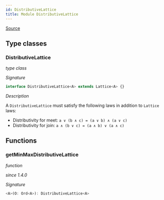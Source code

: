 ```yaml
---
id: DistributiveLattice
title: Module DistributiveLattice
---
```


[Source](https://github.com/gcanti/fp-ts/blob/master/src/DistributiveLattice.ts)

## Type classes

### DistributiveLattice

_type class_

_Signature_

```ts
interface DistributiveLattice<A> extends Lattice<A> {}
```

_Description_

A `DistributiveLattice` must satisfy the following laws in addition to `Lattice` laws:

- Distributivity for meet: `a ∨ (b ∧ c) = (a ∨ b) ∧ (a ∨ c)`
- Distributivity for join: `a ∧ (b ∨ c) = (a ∧ b) ∨ (a ∧ c)`

## Functions

### getMinMaxDistributiveLattice

_function_

_since 1.4.0_

_Signature_

```ts
<A>(O: Ord<A>): DistributiveLattice<A>
```

